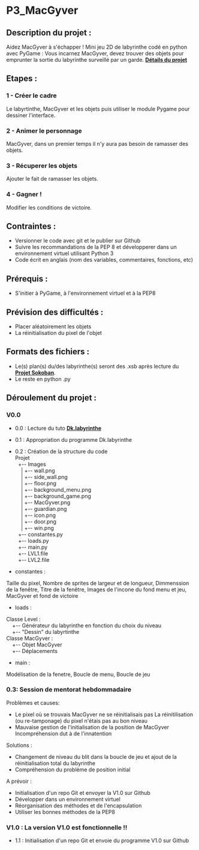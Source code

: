 # P3_MacGyver

## Description du projet :
Aidez MacGyver à s'échapper !
Mini jeu 2D de labyrinthe codé en python avec PyGame :
Vous incarnez MacGyver, devez trouver des objets pour emprunter la sortie du labyrinthe surveillé par un garde.
[**Détails du projet**](https://openclassrooms.com/projects/aidez-macgyver-a-sechapper)

## Etapes :
### 1 - Créer le cadre 
Le labyrtinthe, MacGyver et les objets puis utiliser le module Pygame pour dessiner l'interface.
### 2 - Animer le personnage 
MacGyver, dans un premier temps il n'y aura pas besoin de ramasser des objets.
### 3 - Récuperer les objets 
Ajouter le fait de ramasser les objets.
### 4 - Gagner ! 
Modifier les conditions de victoire.

## Contraintes :
- Versionner le code avec git et le publier sur Github  
- Suivre les recommandations de la PEP 8 et développerer dans un environnement virtuel utilisant Python 3  
- Code écrit en anglais (nom des variables, commentaires, fonctions, etc)

## Prérequis :
- S'initier à PyGame, à l'environnement virtuel et à la PEP8

## Prévision des difficultés :
- Placer aléatoirement les objets 
- La réinitialisation du pixel de l'objet

## Formats des fichiers :
- Le(s) plan(s) du/des labyrinthe(s) seront des .xsb après lecture du [**Projet Sokoban**](https://chamilo.univ-grenoble-alpes.fr/courses/IUT1RT1M2109/document/1718-Sokoban/build/index.html).
- Le reste en python .py

## Déroulement du projet :

### V0.0
- 0.0 : Lecture du tuto [**Dk.labyrinthe**](http://sdz.tdct.org/sdz/interface-graphique-pygame-pour-python.html)
- 0.1 : Appropriation du programme Dk.labyrinthe
- 0.2 : Création de la structure du code  
  Projet  
&nbsp;&nbsp;+-- Images  
&nbsp;&nbsp;&nbsp;&nbsp;|     +-- wall.png  
&nbsp;&nbsp;&nbsp;&nbsp;|     +-- side_wall.png  
&nbsp;&nbsp;&nbsp;&nbsp;|     +-- floor.png  
&nbsp;&nbsp;&nbsp;&nbsp;|     +-- background_menu.png  
&nbsp;&nbsp;&nbsp;&nbsp;|     +-- background_game.png  
&nbsp;&nbsp;&nbsp;&nbsp;|     +-- MacGyver.png  
&nbsp;&nbsp;&nbsp;&nbsp;|     +-- guardian.png  
&nbsp;&nbsp;&nbsp;&nbsp;|     +-- icon.png  
&nbsp;&nbsp;&nbsp;&nbsp;|     +-- door.png  
&nbsp;&nbsp;&nbsp;&nbsp;|     +-- win.png  
&nbsp;&nbsp;+--   constantes.py  
&nbsp;&nbsp;+--   loads.py  
&nbsp;&nbsp;+--   main.py  
&nbsp;&nbsp;+--   LVL1.file  
&nbsp;&nbsp;+--   LVL2.file  

- constantes :  
  
Taille du pixel, Nombre de sprites de largeur et de longueur, Dimmenssion de la fenêtre, Titre de la fenêtre, Images de l'incone du fond menu et jeu, MacGyver et fond de victoire

- loads :  
  
Classe Level :  
&nbsp;&nbsp;&nbsp;&nbsp;+-- Générateur du labyrinthe en fonction du choix du niveau  
&nbsp;&nbsp;&nbsp;&nbsp;+-- "Dessin" du labyrtinthe  
Classe MacGyver :  
&nbsp;&nbsp;&nbsp;&nbsp;+-- Objet MacGyver  
&nbsp;&nbsp;&nbsp;&nbsp;+-- Déplacements  
  
- main :  

Modélisation de la fenetre, Boucle de menu, Boucle de jeu

### 0.3: Session de mentorat hebdommadaire  

Problèmes et causes:
- Le pixel où se trouvais MacGyver ne se réinitialisais pas
  La réinitilisation (ou re-tamponage) du pixel n'étais pas au bon niveau
- Mauvaise gestion de l'initialisation de la position de MacGyver
  Incompréhension dut à de l'innatention

Solutions :
- Changement de niveau du blit dans la boucle de jeu et ajout de la réinitialisation total du labyrinthe
- Compréhension du problème de position initial

A prévoir :

- Initialisation d'un repo Git et envoyer la V1.0 sur Github
- Développer dans un environnement virtuel
- Réorganisation des méthodes et de l'encapsulation
- Utiliser les bonnes méthodes de la PEP8

### V1.0 : La version V1.0 est fonctionnelle !! 

- 1.1 : Initialisation d'un repo Git et envoie du programme V1.0 sur Github





